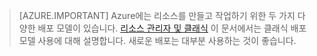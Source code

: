 <!----HONumber=AcomDC_0218_2016-->
> [AZURE.IMPORTANT] Azure에는 리소스를 만들고 작업하기 위한 두 가지 다양한 배포 모델이 있습니다.  [리소스 관리자 및 클래식](../articles/resource-manager-deployment-model.md)  이 문서에서는 클래식 배포 모델 사용에 대해 설명합니다. 새로운 배포는 대부분 사용하는 것이 좋습니다.
